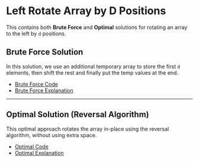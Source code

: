 # Left Rotate Array by D Positions

This contains both **Brute Force** and **Optimal** solutions for rotating an array to the left by `d` positions.


## Brute Force Solution

In this solution, we use an additional temporary array to store the first `d` elements, then shift the rest and finally put the temp values at the end.

- [Brute Force Code](./bruteForce.md)
- [Brute Force Explanation](./bruteForceExplanation.md)

---

## Optimal Solution (Reversal Algorithm)

This optimal approach rotates the array in-place using the reversal algorithm, without using extra space.

- [Optimal Code](./optimalApproach.md)
- [Optimal Explanation](./optimalApproachExplanation.md)
